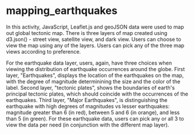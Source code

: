 # mapping_earthquakes

In this activity, JavaScript, Leaflet.js and geoJSON data were used to map out global tectonic map. There is three layers of map created using d3.json() - street view, satellite view, and dark view. Users can choose to view the map using any of the layers. Users can pick any of the three map views according to preference. 

For the earthquake data layer, users, again, have three choices when viewing the distribution of earthquake occurrences around the globe. First layer, "Earthquakes", displays the location of the earthquakes on the map, with the degree of magnitude determinining the size and the color of the label. Second layer, "tectonic plates", shows the boundaries of earth's principal tectonic plates, which should coincide with the occurrences of the earthquakes. Third layer, "Major Earthquakes", is distinguishing the  earthquake with high degrees of magnitudes vs lesser earthquakes: magnitude greater than 6 (in red), between 5 and 6 (in orange), and less than 5 (in green). For these earthquake data, users can pick any or all 3 to view the data per need (in conjunction with the different map layer).
